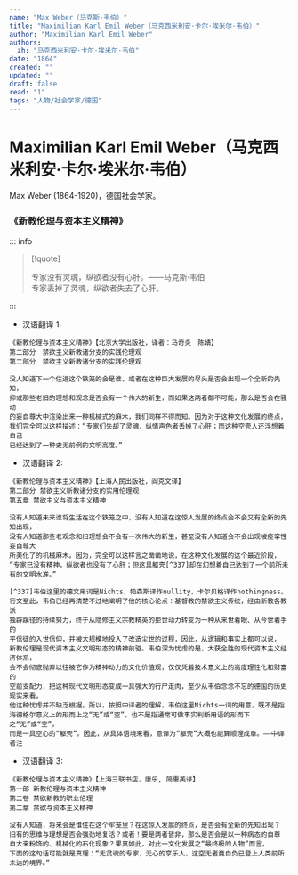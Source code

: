 ```yaml
---
name: "Max Weber（马克斯·韦伯）"
title: "Maximilian Karl Emil Weber（马克西米利安·卡尔·埃米尔·韦伯）"
author: "Maximilian Karl Emil Weber"
authors:
  zh: "马克西米利安·卡尔·埃米尔·韦伯"
date: "1864"
created: ""
updated: ""
draft: false
read: "1"
tags: "人物/社会学家/德国"
---
```


# Maximilian Karl Emil Weber（马克西米利安·卡尔·埃米尔·韦伯）

Max Weber (1864-1920)，德国社会学家。

### 《新教伦理与资本主义精神》

::: info

> [!quote]
>
> 专家没有灵魂，纵欲者没有心肝。——马克斯·韦伯  
> 专家丢掉了灵魂，纵欲者失去了心肝。

:::

- 汉语翻译 1:

```
《新教伦理与资本主义精神》【北京大学出版社，译者：马奇炎　陈婧】
第二部分　禁欲主义新教诸分支的实践伦理观
第二部分　禁欲主义新教诸分支的实践伦理观

没人知道下一个住进这个铁笼的会是谁，或者在这种巨大发展的尽头是否会出现一个全新的先知，
抑或那些老旧的理想和观念是否会有一个伟大的新生，而如果这两者都不可能，那么是否会在骚动
的妄自尊大中渲染出来一种机械式的麻木，我们同样不得而知。因为对于这种文化发展的终点，
我们完全可以这样描述：“专家们失却了灵魂，纵情声色者丢掉了心肝；而这种空壳人还浮想着自己
已经达到了一种史无前例的文明高度。”
```

- 汉语翻译 2:

```
《新教伦理与资本主义精神》【上海人民出版社，阎克文译】
第二部分 禁欲主义新教诸分支的实用伦理观
第五章 禁欲主义与资本主义精神

没有人知道未来谁将生活在这个铁笼之中，没有人知道在这惊人发展的终点会不会又有全新的先知出现，
没有人知道那些老观念和旧理想会不会有一次伟大的新生，甚至没有人知道会不会出现被痉挛性妄自尊大
所美化了的机械麻木。因为，完全可以这样言之凿凿地说，在这种文化发展的这个最近阶段，
“专家已没有精神，纵欲者也没有了心肝；但这具躯壳[^337]却在幻想着自己达到了一个前所未有的文明水准。”

[^337]韦伯这里的德文用词是Nichts，帕森斯译作nullity，卡尔贝格译作nothingness。
行文至此，韦伯已经再清楚不过地阐明了他的核心论点：基督教的禁欲主义传统，经由新教各教派
独辟蹊径的持续努力，终于从隐修主义宗教精英的拒世动力转变为一种从来世着眼、从今世着手的
平信徒的入世信仰，并被大规模地投入了改造尘世的过程，因此，从逻辑和事实上都可以说，
新教伦理是现代资本主义文明形态的精神前驱。韦伯深为忧虑的是，大获全胜的现代资本主义经济体系，
会不会彻底抛弃以往被它作为精神动力的文化价值观，仅仅凭着技术意义上的高度理性化和财富的
空前支配力，把这种现代文明形态变成一具强大的行尸走肉，至少从韦伯念念不忘的德国的历史现实来看，
他这种忧虑并不缺乏根据。所以，按照中译者的理解，韦伯这里Nichts一词的用意，既不是指
海德格尔意义上的形而上之“无”或“空”，也不是指通常可做事实判断用语的形而下之“无”或“空”，
而是一具空心的“躯壳”。因此，从具体语境来看，意译为“躯壳”大概也能算顺理成章。——中译者注
```

- 汉语翻译 3:

```
《新教伦理与资本主义精神》【上海三联书店，康乐, 简惠美译】
第一部 新教伦理与资本主义精神
第二卷 禁欲新教的职业伦理
第二章 禁欲与资本主义精神

没有人知道，将来会是谁住在这个牢笼里？在这惊人发展的终点，是否会有全新的先知出现？
旧有的思维与理想是否会强劲地复活？或者！要是两者皆非，那么是否会是以一种病态的自尊
自大来粉饰的、机械化的石化现象？果真如此，对此一文化发展之“最终极的人物”而言，
下面的这句话可能就是真理：“无灵魂的专家，无心的享乐人，这空无者竟自负已登上人类前所未达的境界。”
```
